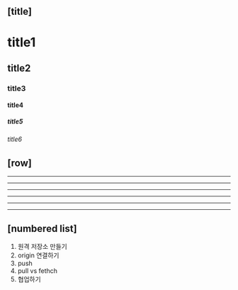 [title]
---
# title1
## title2
### title3
#### title4
##### title5
###### title6

[row]
---
---
---------
- - -
***
*********
* * *

[numbered list]
---
1. 원격 저장소 만들기
2. origin 연결하기
3. push
4. pull vs fethch
5. 협업하기
